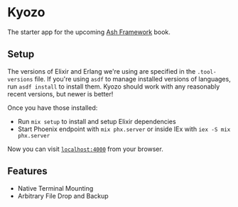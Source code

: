 # Kyozo

The starter app for the upcoming [Ash Framework](https://pragprog.com/titles/ldash/ash-framework/) book.

## Setup

The versions of Elixir and Erlang we're using are specified in the `.tool-versions` file. If you're using `asdf` to manage installed versions of languages, run `asdf install` to install them. Kyozo should work with any reasonably recent versions, but newer is better!

Once you have those installed:

- Run `mix setup` to install and setup Elixir dependencies
- Start Phoenix endpoint with `mix phx.server` or inside IEx with `iex -S mix phx.server`

Now you can visit [`localhost:4000`](http://localhost:4000) from your browser.

## Features

- Native Terminal Mounting
- Arbitrary File Drop and Backup
